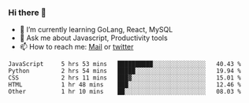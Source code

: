 ### Hi there 👋

- 🌱 I’m currently learning GoLang, React, MySQL
- 💬 Ask me about Javascript, Productivity tools 
- 📫 How to reach me: [Mail](mailto:kvaishak47@gmail.com) or [twitter](https://twitter.com/kvaish4k)

<!--START_SECTION:waka-->

```text
JavaScript     5 hrs 53 mins   ██████████░░░░░░░░░░░░░░░   40.43 %
Python         2 hrs 54 mins   █████░░░░░░░░░░░░░░░░░░░░   19.94 %
CSS            2 hrs 11 mins   ███▓░░░░░░░░░░░░░░░░░░░░░   15.01 %
HTML           1 hr 48 mins    ███░░░░░░░░░░░░░░░░░░░░░░   12.46 %
Other          1 hr 10 mins    ██░░░░░░░░░░░░░░░░░░░░░░░   08.03 %
```

<!--END_SECTION:waka-->
